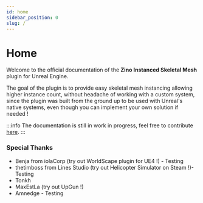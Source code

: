 ```yaml
---
id: home
sidebar_position: 0
slug: /
---
```


# Home

Welcome to the official documentation of the **Zino Instanced Skeletal Mesh** plugin for Unreal Engine.

The goal of the plugin is to provide easy skeletal mesh instancing allowing higher instance count, without headache of working with a custom system, since the plugin was built from the ground up to be used with Unreal's native systems, even though you can implement your own solution if needed !

:::info
The documentation is still in work in progress, feel free to contribute [here](https://github.com/Zino2201/ZISKM).
:::

### Special Thanks

- Benja from iolaCorp (try out WorldScape plugin for UE4 !) - Testing
- thetimboss from Lines Studio (try out Helicopter Simulator on Steam !)- Testing
- Tonkh
- MaxEstLa (try out UpGun !)
- Amnedge - Testing